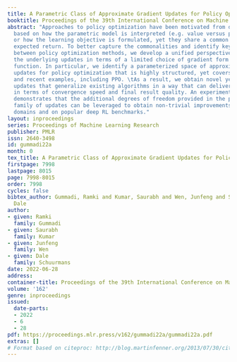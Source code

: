 ```yaml
---
title: A Parametric Class of Approximate Gradient Updates for Policy Optimization
booktitle: Proceedings of the 39th International Conference on Machine Learning
abstract: "Approaches to policy optimization have been motivated from diverse principles,
  based on how the parametric model is interpreted (e.g. value versus policy representation)
  or how the learning objective is formulated, yet they share a common goal of maximizing
  expected return. To better capture the commonalities and identify key differences
  between policy optimization methods, we develop a unified perspective that re-expresses
  the underlying updates in terms of a limited choice of gradient form and scaling
  function. In particular, we identify a parameterized space of approximate gradient
  updates for policy optimization that is highly structured, yet covers both classical
  and recent examples, including PPO. \tAs a result, we obtain novel yet well motivated
  updates that generalize existing algorithms in a way that can deliver benefits both
  in terms of convergence speed and final result quality. An experimental investigation
  demonstrates that the additional degrees of freedom provided in the parameterized
  family of updates can be leveraged to obtain non-trivial improvements both in synthetic
  domains and on popular deep RL benchmarks."
layout: inproceedings
series: Proceedings of Machine Learning Research
publisher: PMLR
issn: 2640-3498
id: gummadi22a
month: 0
tex_title: A Parametric Class of Approximate Gradient Updates for Policy Optimization
firstpage: 7998
lastpage: 8015
page: 7998-8015
order: 7998
cycles: false
bibtex_author: Gummadi, Ramki and Kumar, Saurabh and Wen, Junfeng and Schuurmans,
  Dale
author:
- given: Ramki
  family: Gummadi
- given: Saurabh
  family: Kumar
- given: Junfeng
  family: Wen
- given: Dale
  family: Schuurmans
date: 2022-06-28
address:
container-title: Proceedings of the 39th International Conference on Machine Learning
volume: '162'
genre: inproceedings
issued:
  date-parts:
  - 2022
  - 6
  - 28
pdf: https://proceedings.mlr.press/v162/gummadi22a/gummadi22a.pdf
extras: []
# Format based on citeproc: http://blog.martinfenner.org/2013/07/30/citeproc-yaml-for-bibliographies/
---
```

